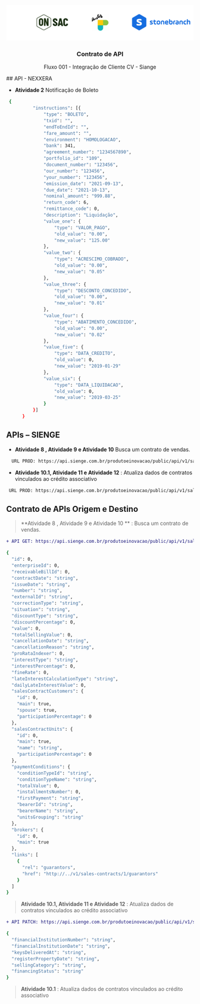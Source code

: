 
<p align="center">
  <a href="https://onsac.com/">
    <img src="https://github.com/onsac/Prestes/blob/main/Projeto%20OnSAC-Prestes.png" >
  </a>
</p>

<h3 align="center">Contrato de API</h3>

<p align="center">
  Fluxo 001 - Integração de Cliente CV - Siange
  </p>
## API - NEXXERA

* **Atividade 2** Notificação de Boleto

```sh 
 {
          "instructions": [{
              "type": "BOLETO",
              "txid": "",
              "endToEndId": "",
              "fare_amount": "",
              "environment": "HOMOLOGACAO",
              "bank": 341,
              "agreement_number": "1234567890",
              "portfolio_id": "109",
              "document_number": "123456",
              "our_number": "123456",
              "your_number": "123456",
              "emission_date": "2021-09-13",
              "due_date": "2021-10-13",
              "nominal_amount": "999.88",
              "return_code": 6,
              "remittance_code": 0,
              "description": "Liquidação",
              "value_one": {
                  "type": "VALOR_PAGO",
                  "old_value": "0.00",
                  "new_value": "125.00"
              },
              "value_two": {
                  "type": "ACRESCIMO_COBRADO",
                  "old_value": "0.00",
                  "new_value": "0.05"
              },
              "value_three": {
                  "type": "DESCONTO_CONCEDIDO",
                  "old_value": "0.00",
                  "new_value": "0.01"
              },
              "value_four": {
                  "type": "ABATIMENTO_CONCEDIDO",
                  "old_value": "0.00",
                  "new_value": "0.02"
              },
              "value_five": {
                  "type": "DATA_CREDITO",
                  "old_value": 0,
                  "new_value": "2019-01-29"
              },
              "value_six": {
                  "type": "DATA_LIQUIDACAO",
                  "old_value": 0,
                  "new_value": "2019-03-25"
              }
          }]
      }
```
## APIs – SIENGE

* **Atividade 8 , Atividade 9 e Atividade 10** Busca um contrato de vendas.
 
```sh 
  URL PROD: https://api.sienge.com.br/produtoeinovacao/public/api/v1/sales-contracts/{id}
```

* **Atividade 10.1, Atividade 11 e Atividade 12** : Atualiza dados de contratos vinculados ao crédito associativo

 ```sh 
  URL PROD: https://api.sienge.com.br/produtoeinovacao/public/api/v1/sales-contracts/{id}
 ```

## Contrato de APIs Origem e Destino

> **Atividade 8 , Atividade 9 e Atividade 10 ** : Busca um contrato de vendas.

```diff
+ API GET: https://api.sienge.com.br/produtoeinovacao/public/api/v1/sales-contracts/{id}
```

```sh
{
  "id": 0,
  "enterpriseId": 0,
  "receivableBillId": 0,
  "contractDate": "string",
  "issueDate": "string",
  "number": "string",
  "externalId": "string",
  "correctionType": "string",
  "situation": "string",
  "discountType": "string",
  "discountPercentage": 0,
  "value": 0,
  "totalSellingValue": 0,
  "cancellationDate": "string",
  "cancellationReason": "string",
  "proRataIndexer": 0,
  "interestType": "string",
  "interestPercentage": 0,
  "fineRate": 0,
  "lateInterestCalculationType": "string",
  "dailyLateInterestValue": 0,
  "salesContractCustomers": {
    "id": 0,
    "main": true,
    "spouse": true,
    "participationPercentage": 0
  },
  "salesContractUnits": {
    "id": 0,
    "main": true,
    "name": "string",
    "participationPercentage": 0
  },
  "paymentConditions": {
    "conditionTypeId": "string",
    "conditionTypeName": "string",
    "totalValue": 0,
    "installmentsNumber": 0,
    "firstPayment": "string",
    "bearerId": "string",
    "bearerName": "string",
    "unitsGrouping": "string"
  },
  "brokers": {
    "id": 0,
    "main": true
  },
  "links": [
    {
      "rel": "guarantors",
      "href": "http://../v1/sales-contracts/1/guarantors"
    }
  ]
}
```

> **Atividade 10.1, Atividade 11 e Atividade 12** : Atualiza dados de contratos vinculados ao crédito associativo


```diff
+ API PATCH: https://api.sienge.com.br/produtoeinovacao/public/api/v1/sales-contracts/{id}
```

```sh
{
  "financialInstitutionNumber": "string",
  "financialInstitutionDate": "string",
  "keysDeliveredAt": "string",
  "registerPropertyDate": "string",
  "sellingCategory": "string",
  "financingStatus": "string"
}
```

> **Atividade 10.1** : Atualiza dados de contratos vinculados ao crédito associativo


